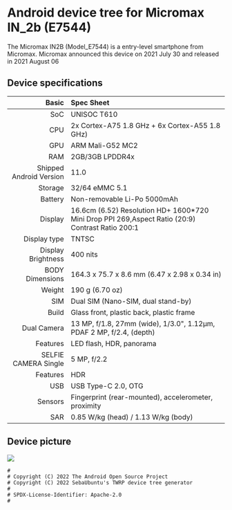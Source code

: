 # Android device tree for Micromax IN_2b (E7544)

The Micromax IN2B (Model_E7544) is a entry-level smartphone from Micromax.
Micromax announced this device on 2021 July 30 and released in 2021 August 06

## Device specifications

Basic   | Spec Sheet
-------:|:-------------------------
SoC     | UNISOC T610
CPU     | 2x Cortex-A75 1.8 GHz + 6x Cortex-A55 1.8 GHz)
GPU     | ARM Mali-G52 MC2
RAM  | 2GB/3GB LPDDR4x
Shipped Android Version | 11.0
Storage | 32/64 eMMC 5.1
Battery | Non-removable Li-Po 5000mAh
Display | 16.6cm (6.52) Resolution HD+ 1600*720 Mini Drop PPI 269,Aspect Ratio (20:9) Contrast Ratio 200:1
Display type | TNTSC
Display Brightness | 400 nits
BODY Dimensions | 164.3 x 75.7 x 8.6 mm (6.47 x 2.98 x 0.34 in)
Weight | 190 g (6.70 oz)
SIM | Dual SIM (Nano-SIM, dual stand-by)
Build | Glass front, plastic back, plastic frame
Dual Camera | 13 MP, f/1.8, 27mm (wide), 1/3.0", 1.12µm, PDAF 2 MP, f/2.4, (depth)
Features | LED flash, HDR, panorama
SELFIE CAMERA Single | 5 MP, f/2.2 
Features | HDR
USB | USB Type-C 2.0, OTG
Sensors | Fingerprint (rear-mounted), accelerometer, proximity
SAR | 0.85 W/kg (head) / 1.13 W/kg (body) 
## Device picture

![](https://www.smartphonesbd.com/images/phones/micromax-in-2b.jpg)

```
#
# Copyright (C) 2022 The Android Open Source Project
# Copyright (C) 2022 SebaUbuntu's TWRP device tree generator
#
# SPDX-License-Identifier: Apache-2.0
#
```
